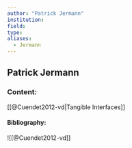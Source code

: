 ```yaml
---
author: "Patrick Jermann"
institution:
field:
type:
aliases:
  - Jermann
---
```


## Patrick Jermann

### Content:
[[@Cuendet2012-vd|Tangible Interfaces]]

#### Bibliography:

![[@Cuendet2012-vd]]